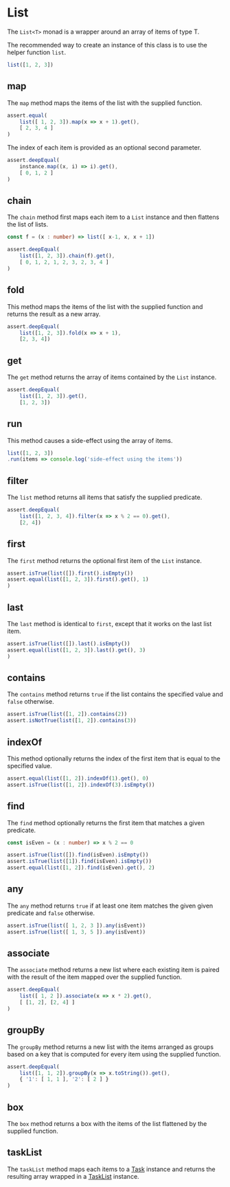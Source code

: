 # List

The `List<T>` monad is a wrapper around an array of items of type T.
 
The recommended way to create an instance of this class is to use the helper function `list`.

```typescript
list([1, 2, 3])
```

## map

The `map` method maps the items of the list with the supplied function.
 
```typescript
assert.equal(
    list([ 1, 2, 3]).map(x => x + 1).get(),
    [ 2, 3, 4 ]
)
```
The index of each item is provided as an optional second parameter.

```typescript
assert.deepEqual(
    instance.map((x, i) => i).get(),
    [ 0, 1, 2 ]
)
```

## chain

The `chain` method first maps each item to a `List` instance and then flattens the list of lists.

```typescript
const f = (x : number) => list([ x-1, x, x + 1])

assert.deepEqual(
    list([1, 2, 3]).chain(f).get(),
    [ 0, 1, 2, 1, 2, 3, 2, 3, 4 ]
)
```

## fold

This method maps the items of the list with the supplied function and returns the result as a new array.

```typescript
assert.deepEqual(
    list([1, 2, 3]).fold(x => x + 1),
    [2, 3, 4])
```

## get

The `get` method returns the array of items contained by the `List` instance.

```typescript
assert.deepEqual(
    list([1, 2, 3]).get(),
    [1, 2, 3])
```

## run

This method causes a side-effect using the array of items.
 
```typescript
list([1, 2, 3])
.run(items => console.log('side-effect using the items'))
```

## filter

The `list` method returns all items that satisfy the supplied predicate.

```typescript
assert.deepEqual(
    list([1, 2, 3, 4]).filter(x => x % 2 == 0).get(),
    [2, 4])
```

## first

The `first` method returns the optional first item of the `List` instance. 

```typescript
assert.isTrue(list([]).first().isEmpty())
assert.equal(list([1, 2, 3]).first().get(), 1)
)
```

## last

The `last` method is identical to `first`, except that it works on the last list item.

```typescript
assert.isTrue(list([]).last().isEmpty())
assert.equal(list([1, 2, 3]).last().get(), 3)
)
```

## contains

The `contains` method returns `true` if the list contains the specified value and `false` otherwise.

```typescript
assert.isTrue(list([1, 2]).contains(2))
assert.isNotTrue(list([1, 2]).contains(3))
```

## indexOf

This method optionally returns the index of the first item that is equal to the specified value.

```typescript
assert.equal(list([1, 2]).indexOf(1).get(), 0)
assert.isTrue(list([1, 2]).indexOf(3).isEmpty())
```

## find

The `find` method optionally returns the first item that matches a given predicate.

```typescript
const isEven = (x : number) => x % 2 == 0

assert.isTrue(list([]).find(isEven).isEmpty())
assert.isTrue(list([1]).find(isEven).isEmpty())
assert.equal(list([1, 2]).find(isEven).get(), 2)
```

## any

The `any` method returns `true` if at least one item matches the given given predicate and `false` otherwise.

```typescript
assert.isTrue(list([ 1, 2, 3 ]).any(isEvent))
assert.isTrue(list([ 1, 3, 5 ]).any(isEvent))
```

## associate

The `associate` method returns a new list where each existing item is paired with the result of the item mapped over the supplied function.

```typescript
assert.deepEqual(
    list([ 1, 2 ]).associate(x => x * 2).get(),
    [ [1, 2], [2, 4] ]
)
```

## groupBy

The `groupBy` method returns a new list with the items arranged as groups based on a key that is computed for every item using the supplied function.
 
```typescript
assert.deepEqual(
    list([1, 1, 2]).groupBy(x => x.toString()).get(),
    { '1': [ 1, 1 ], '2': [ 2 ] }
)
```

## box
The `box` method returns a box with the items of the list flattened by the supplied function.

## taskList
The `taskList` method maps each items to a [Task](task.md) instance and returns the resulting array wrapped in a [TaskList](tasklist.md) instance.